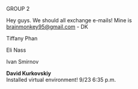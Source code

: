 GROUP 2

Hey guys. We should all exchange e-mails! Mine is brainmonkey95@gmail.com - DK

Tiffany Phan

Eli Nass

Ivan Smirnov

<b>David Kurkovskiy</b><BR>
Installed virtual environment! 9/23 6:35 p.m.